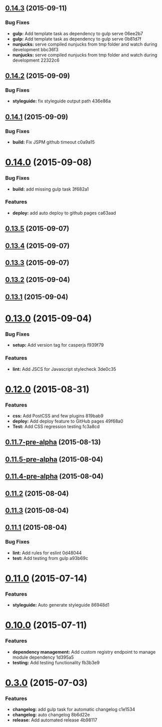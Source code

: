 <a name="0.14.3"></a>
## [0.14.3](//compare/0.14.3...v0.14.3) (2015-09-11)


### Bug Fixes

* **gulp:** Add template task as dependency to gulp serve 06ee2b7
* **gulp:** Add template task as dependency to gulp serve 0b81d7f
* **nunjucks:** serve compiled nunjucks from tmp folder and watch during development bbc36f3
* **nunjucks:** serve compiled nunjucks from tmp folder and watch during development 22322c6



<a name="0.14.2"></a>
## [0.14.2](//compare/v0.14.1...v0.14.2) (2015-09-09)


### Bug Fixes

* **styleguide:** fix styleguide output path 436e86a



<a name="0.14.1"></a>
## [0.14.1](//compare/v0.14.0...v0.14.1) (2015-09-09)


### Bug Fixes

* **build:** Fix JSPM github timeout c0a9a15



<a name="0.14.0"></a>
# [0.14.0](//compare/v0.13.5...v0.14.0) (2015-09-08)


### Bug Fixes

* **build:** add missing gulp task 3f682a1

### Features

* **deploy:** add auto deploy to github pages ca63aad



<a name="0.13.5"></a>
## [0.13.5](//compare/v0.13.4...v0.13.5) (2015-09-07)




<a name="0.13.4"></a>
## [0.13.4](//compare/v0.13.3...v0.13.4) (2015-09-07)




<a name="0.13.3"></a>
## [0.13.3](//compare/v0.13.2...v0.13.3) (2015-09-07)




<a name="0.13.2"></a>
## [0.13.2](//compare/v0.13.1...v0.13.2) (2015-09-04)




<a name="0.13.1"></a>
## [0.13.1](//compare/0.13.0...v0.13.1) (2015-09-04)




<a name="0.13.0"></a>
# [0.13.0](//compare/v0.12.0...0.13.0) (2015-09-04)


### Bug Fixes

* **setup:** Add version tag for casperjs f939f79

### Features

* **lint:** Add JSCS for Javascript stylecheck 3de0c35



<a name="0.12.0"></a>
# [0.12.0](//compare/0.11.7-pre-alpha...v0.12.0) (2015-08-31)


### Features

* **css:** Add PostCSS and few plugins 819bab9
* **deploy:** Add deploy feature to GitHub pages 49f68a0
* **Test:** Add CSS regression testing fc3a8cd



<a name="0.11.7-pre-alpha"></a>
## [0.11.7-pre-alpha](//compare/v0.11.5-pre-alpha...0.11.7-pre-alpha) (2015-08-13)




<a name="0.11.5-pre-alpha"></a>
## [0.11.5-pre-alpha](//compare/v0.11.4-pre-alpha...v0.11.5-pre-alpha) (2015-08-04)




<a name="0.11.4-pre-alpha"></a>
## [0.11.4-pre-alpha](//compare/v0.11.4...v0.11.4-pre-alpha) (2015-08-04)




<a name="0.11.2"></a>
## [0.11.2](//compare/v0.11.3...v0.11.2) (2015-08-04)




<a name="0.11.3"></a>
## [0.11.3](//compare/0.11.1...v0.11.3) (2015-08-04)




<a name="0.11.1"></a>
## [0.11.1](//compare/v0.11.0...0.11.1) (2015-08-04)


### Bug Fixes

* **lint:** Add rules for eslint 0d48044
* **test:** Add testing from gulp a93b69c



<a name="0.11.0"></a>
# [0.11.0](//compare/v0.10.0...v0.11.0) (2015-07-14)


### Features

* **styleguide:** Auto generate styleguide 86948d1



<a name="0.10.0"></a>
# [0.10.0](//compare/v0.3.0...v0.10.0) (2015-07-11)


### Features

* **dependency management:** Add custom registry endpoint to manage module dependency 1d395a5
* **testing:** Add testing functionality fb3b3e9



<a name="0.3.0"></a>
# [0.3.0](//compare/8b6d22e...v0.3.0) (2015-07-03)


### Features

* **changelog:** add gulp task for automatic changelog c1e1534
* **changelog:** auto changelog 8b6d22e
* **release:** Add automated release 4b98117



